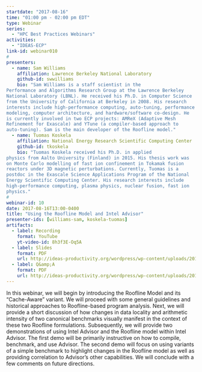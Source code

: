 ```yaml
---
startdate: "2017-08-16"
time: "01:00 pm - 02:00 pm EDT"
type: Webinar
series:
  - "HPC Best Practices Webinars"
activities:
  - "IDEAS-ECP"
link-id: webinar010
#
presenters:
  - name: Sam Williams
    affiliation: Lawrence Berkeley National Laboratory
    github-id: swwilliams
    bio: "Sam Williams is a staff scientist in the
Performance and Algorithms Research Group at the Lawrence Berkeley
National Laboratory (LBNL). He received his Ph.D. in Computer Science
from the University of California at Berkeley in 2008. His research
interests include high-performance computing, auto-tuning, performance
modeling, computer architecture, and hardware/software co-design. He
is currently involved in two ECP projects: AMReX (Adaptive Mesh
Refinement for Exascale) and YTune (a compiler-based approach to
auto-tuning). Sam is the main developer of the Roofline model."
  - name: Tuomas Koskela
    affiliation: National Energy Research Scientific Computing Center
    github-id: tkoskela
    bio: "Tuomas Koskela received his Ph.D. in applied
physics from Aalto University (Finland) in 2015. His thesis work was
on Monte Carlo modelling of fast ion confinement in Tokamak fusion
reactors under 3D magnetic perturbations. Currently, Tuomas is a
postdoc in the Exascale Science Applications Program of the National
Energy Scientific Computing Center. His research interests include
high-performance computing, plasma physics, nuclear fusion, fast ion
physics."
#
webinar-id: 10
date: 2017-08-16T13:00-0400
title: "Using the Roofline Model and Intel Advisor"
presenter-ids: [williams-sam, koskela-tuomas]
artifacts:
  - label: Recording
    format: YouTube
    yt-video-id: 8h3f3E-Oq5A
  - label: Slides
    format: PDF
    url: http://ideas-productivity.org/wordpress/wp-content/uploads/2017/08/webinar010-Roofline-slides.pdf
  - label: Q&amp;A
    format: PDF
    url: http://ideas-productivity.org/wordpress/wp-content/uploads/2017/08/webinar010-Roofline-qa.pdf
---
```

In this webinar, we will begin by introducing the Roofline Model and
its “Cache-Aware” variant. We will proceed with some general
guidelines and historical approaches to Roofline-based program
analysis. Next, we will provide a short discussion of how changes in
data locality and arithmetic intensity of two canonical benchmarks
visually manifest in the context of these two Roofline
formulations. Subsequently, we will provide two demonstrations of
using Intel Advisor and the Roofline model within Intel Advisor. The
first demo will be primarily instructive on how to compile, benchmark,
and use Advisor. The second demo will focus on using variants of a
simple benchmark to highlight changes in the Roofline model as well as
providing correlation to Advisor’s other capabilities. We will
conclude with a few comments on future directions.
